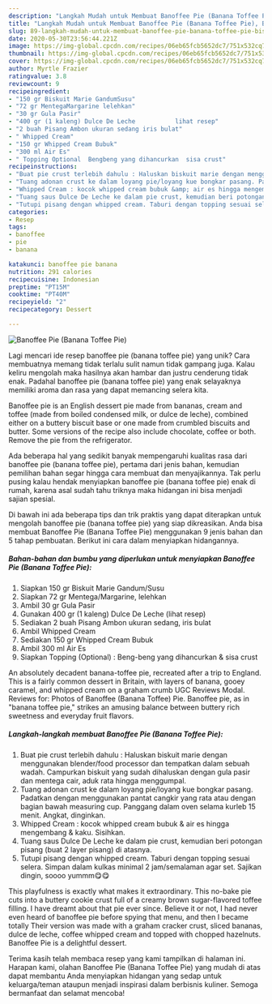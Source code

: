 ```yaml
---
description: "Langkah Mudah untuk Membuat Banoffee Pie (Banana Toffee Pie), Bisa Manjain Lidah"
title: "Langkah Mudah untuk Membuat Banoffee Pie (Banana Toffee Pie), Bisa Manjain Lidah"
slug: 89-langkah-mudah-untuk-membuat-banoffee-pie-banana-toffee-pie-bisa-manjain-lidah
date: 2020-05-30T23:56:44.221Z
image: https://img-global.cpcdn.com/recipes/06eb65fcb5652dc7/751x532cq70/banoffee-pie-banana-toffee-pie-foto-resep-utama.jpg
thumbnail: https://img-global.cpcdn.com/recipes/06eb65fcb5652dc7/751x532cq70/banoffee-pie-banana-toffee-pie-foto-resep-utama.jpg
cover: https://img-global.cpcdn.com/recipes/06eb65fcb5652dc7/751x532cq70/banoffee-pie-banana-toffee-pie-foto-resep-utama.jpg
author: Myrtle Frazier
ratingvalue: 3.8
reviewcount: 9
recipeingredient:
- "150 gr Biskuit Marie GandumSusu"
- "72 gr MentegaMargarine lelehkan"
- "30 gr Gula Pasir"
- "400 gr (1 kaleng) Dulce De Leche           lihat resep"
- "2 buah Pisang Ambon ukuran sedang iris bulat"
- " Whipped Cream"
- "150 gr Whipped Cream Bubuk"
- "300 ml Air Es"
- " Topping Optional  Bengbeng yang dihancurkan  sisa crust"
recipeinstructions:
- "Buat pie crust terlebih dahulu : Haluskan biskuit marie dengan menggunakan blender/food processor dan tempatkan dalam sebuah wadah. Campurkan biskuit yang sudah dihaluskan dengan gula pasir dan mentega cair, aduk rata hingga menggumpal."
- "Tuang adonan crust ke dalam loyang pie/loyang kue bongkar pasang. Padatkan dengan menggunakan pantat cangkir yang rata atau dengan bagian bawah measuring cup. Panggang dalam oven selama kurleb 15 menit. Angkat, dinginkan."
- "Whipped Cream : kocok whipped cream bubuk &amp; air es hingga mengembang &amp; kaku. Sisihkan."
- "Tuang saus Dulce De Leche ke dalam pie crust, kemudian beri potongan pisang (buat 2 layer pisang) di atasnya."
- "Tutupi pisang dengan whipped cream. Taburi dengan topping sesuai selera. Simpan dalam kulkas minimal 2 jam/semalaman agar set. Sajikan dingin, soooo yummm😋😋"
categories:
- Resep
tags:
- banoffee
- pie
- banana

katakunci: banoffee pie banana 
nutrition: 291 calories
recipecuisine: Indonesian
preptime: "PT15M"
cooktime: "PT40M"
recipeyield: "2"
recipecategory: Dessert

---
```



![Banoffee Pie (Banana Toffee Pie)](https://img-global.cpcdn.com/recipes/06eb65fcb5652dc7/751x532cq70/banoffee-pie-banana-toffee-pie-foto-resep-utama.jpg)

Lagi mencari ide resep banoffee pie (banana toffee pie) yang unik? Cara membuatnya memang tidak terlalu sulit namun tidak gampang juga. Kalau keliru mengolah maka hasilnya akan hambar dan justru cenderung tidak enak. Padahal banoffee pie (banana toffee pie) yang enak selayaknya memiliki aroma dan rasa yang dapat memancing selera kita.

Banoffee pie is an English dessert pie made from bananas, cream and toffee (made from boiled condensed milk, or dulce de leche), combined either on a buttery biscuit base or one made from crumbled biscuits and butter. Some versions of the recipe also include chocolate, coffee or both. Remove the pie from the refrigerator.

Ada beberapa hal yang sedikit banyak mempengaruhi kualitas rasa dari banoffee pie (banana toffee pie), pertama dari jenis bahan, kemudian pemilihan bahan segar hingga cara membuat dan menyajikannya. Tak perlu pusing kalau hendak menyiapkan banoffee pie (banana toffee pie) enak di rumah, karena asal sudah tahu triknya maka hidangan ini bisa menjadi sajian spesial.


Di bawah ini ada beberapa tips dan trik praktis yang dapat diterapkan untuk mengolah banoffee pie (banana toffee pie) yang siap dikreasikan. Anda bisa membuat Banoffee Pie (Banana Toffee Pie) menggunakan 9 jenis bahan dan 5 tahap pembuatan. Berikut ini cara dalam menyiapkan hidangannya.

<!--inarticleads1-->

##### Bahan-bahan dan bumbu yang diperlukan untuk menyiapkan Banoffee Pie (Banana Toffee Pie):

1. Siapkan 150 gr Biskuit Marie Gandum/Susu
1. Siapkan 72 gr Mentega/Margarine, lelehkan
1. Ambil 30 gr Gula Pasir
1. Gunakan 400 gr (1 kaleng) Dulce De Leche           (lihat resep)
1. Sediakan 2 buah Pisang Ambon ukuran sedang, iris bulat
1. Ambil  Whipped Cream
1. Sediakan 150 gr Whipped Cream Bubuk
1. Ambil 300 ml Air Es
1. Siapkan  Topping (Optional) : Beng-beng yang dihancurkan &amp; sisa crust


An absolutely decadent banana-toffee pie, recreated after a trip to England. This is a fairly common dessert in Britain, with layers of banana, gooey caramel, and whipped cream on a graham crumb UGC Reviews Modal. Reviews for: Photos of Banoffee (Banana Toffee) Pie. Banoffee pie, as in &#34;banana toffee pie,&#34; strikes an amusing balance between buttery rich sweetness and everyday fruit flavors. 

<!--inarticleads2-->

##### Langkah-langkah membuat Banoffee Pie (Banana Toffee Pie):

1. Buat pie crust terlebih dahulu : Haluskan biskuit marie dengan menggunakan blender/food processor dan tempatkan dalam sebuah wadah. Campurkan biskuit yang sudah dihaluskan dengan gula pasir dan mentega cair, aduk rata hingga menggumpal.
1. Tuang adonan crust ke dalam loyang pie/loyang kue bongkar pasang. Padatkan dengan menggunakan pantat cangkir yang rata atau dengan bagian bawah measuring cup. Panggang dalam oven selama kurleb 15 menit. Angkat, dinginkan.
1. Whipped Cream : kocok whipped cream bubuk &amp; air es hingga mengembang &amp; kaku. Sisihkan.
1. Tuang saus Dulce De Leche ke dalam pie crust, kemudian beri potongan pisang (buat 2 layer pisang) di atasnya.
1. Tutupi pisang dengan whipped cream. Taburi dengan topping sesuai selera. Simpan dalam kulkas minimal 2 jam/semalaman agar set. Sajikan dingin, soooo yummm😋😋


This playfulness is exactly what makes it extraordinary. This no-bake pie cuts into a buttery cookie crust full of a creamy brown sugar-flavored toffee filling. I have dreamt about that pie ever since. Believe it or not, I had never even heard of banoffee pie before spying that menu, and then I became totally Their version was made with a graham cracker crust, sliced bananas, dulce de leche, coffee whipped cream and topped with chopped hazelnuts. Banoffee Pie is a delightful dessert. 

Terima kasih telah membaca resep yang kami tampilkan di halaman ini. Harapan kami, olahan Banoffee Pie (Banana Toffee Pie) yang mudah di atas dapat membantu Anda menyiapkan hidangan yang sedap untuk keluarga/teman ataupun menjadi inspirasi dalam berbisnis kuliner. Semoga bermanfaat dan selamat mencoba!
